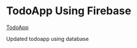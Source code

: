 # TodoApp Using Firebase
[TodoApp](todoappusingfirebase.netlify.app)

Updated todoapp using database 
